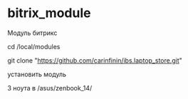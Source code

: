 # bitrix_module
Модуль битрикс 

cd /local/modules 

git clone "https://github.com/carinfinin/ibs.laptop_store.git" 

установить модуль 

3 ноута в /asus/zenbook_14/
